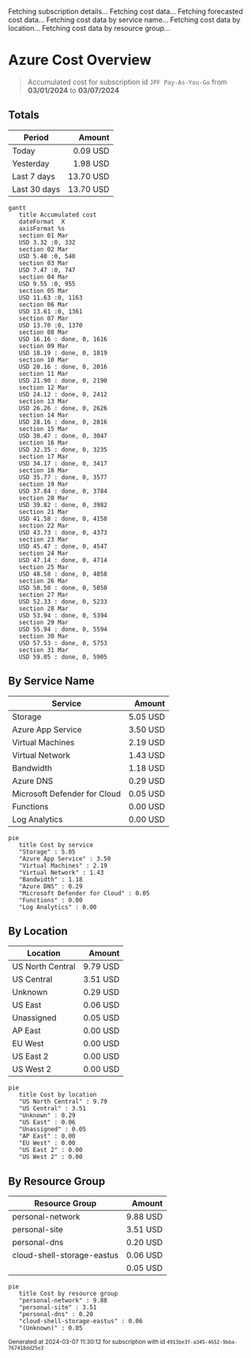 Fetching subscription details...
Fetching cost data...
Fetching forecasted cost data...
Fetching cost data by service name...
Fetching cost data by location...
Fetching cost data by resource group...
# Azure Cost Overview

> Accumulated cost for subscription id `JPF Pay-As-You-Go` from **03/01/2024** to **03/07/2024**

## Totals

|Period|Amount|
|---|---:|
|Today|0.09 USD|
|Yesterday|1.98 USD|
|Last 7 days|13.70 USD|
|Last 30 days|13.70 USD|

```mermaid
gantt
   title Accumulated cost
   dateFormat  X
   axisFormat %s
   section 01 Mar
   USD 3.32 :0, 332
   section 02 Mar
   USD 5.40 :0, 540
   section 03 Mar
   USD 7.47 :0, 747
   section 04 Mar
   USD 9.55 :0, 955
   section 05 Mar
   USD 11.63 :0, 1163
   section 06 Mar
   USD 13.61 :0, 1361
   section 07 Mar
   USD 13.70 :0, 1370
   section 08 Mar
   USD 16.16 : done, 0, 1616
   section 09 Mar
   USD 18.19 : done, 0, 1819
   section 10 Mar
   USD 20.16 : done, 0, 2016
   section 11 Mar
   USD 21.90 : done, 0, 2190
   section 12 Mar
   USD 24.12 : done, 0, 2412
   section 13 Mar
   USD 26.26 : done, 0, 2626
   section 14 Mar
   USD 28.16 : done, 0, 2816
   section 15 Mar
   USD 30.47 : done, 0, 3047
   section 16 Mar
   USD 32.35 : done, 0, 3235
   section 17 Mar
   USD 34.17 : done, 0, 3417
   section 18 Mar
   USD 35.77 : done, 0, 3577
   section 19 Mar
   USD 37.84 : done, 0, 3784
   section 20 Mar
   USD 39.82 : done, 0, 3982
   section 21 Mar
   USD 41.58 : done, 0, 4158
   section 22 Mar
   USD 43.73 : done, 0, 4373
   section 23 Mar
   USD 45.47 : done, 0, 4547
   section 24 Mar
   USD 47.14 : done, 0, 4714
   section 25 Mar
   USD 48.58 : done, 0, 4858
   section 26 Mar
   USD 50.50 : done, 0, 5050
   section 27 Mar
   USD 52.33 : done, 0, 5233
   section 28 Mar
   USD 53.94 : done, 0, 5394
   section 29 Mar
   USD 55.94 : done, 0, 5594
   section 30 Mar
   USD 57.53 : done, 0, 5753
   section 31 Mar
   USD 59.05 : done, 0, 5905
```

## By Service Name

|Service|Amount|
|---|---:|
|Storage|5.05 USD|
|Azure App Service|3.50 USD|
|Virtual Machines|2.19 USD|
|Virtual Network|1.43 USD|
|Bandwidth|1.18 USD|
|Azure DNS|0.29 USD|
|Microsoft Defender for Cloud|0.05 USD|
|Functions|0.00 USD|
|Log Analytics|0.00 USD|

```mermaid
pie
   title Cost by service
   "Storage" : 5.05
   "Azure App Service" : 3.50
   "Virtual Machines" : 2.19
   "Virtual Network" : 1.43
   "Bandwidth" : 1.18
   "Azure DNS" : 0.29
   "Microsoft Defender for Cloud" : 0.05
   "Functions" : 0.00
   "Log Analytics" : 0.00
```

## By Location

|Location|Amount|
|---|---:|
|US North Central|9.79 USD|
|US Central|3.51 USD|
|Unknown|0.29 USD|
|US East|0.06 USD|
|Unassigned|0.05 USD|
|AP East|0.00 USD|
|EU West|0.00 USD|
|US East 2|0.00 USD|
|US West 2|0.00 USD|

```mermaid
pie
   title Cost by location
   "US North Central" : 9.79
   "US Central" : 3.51
   "Unknown" : 0.29
   "US East" : 0.06
   "Unassigned" : 0.05
   "AP East" : 0.00
   "EU West" : 0.00
   "US East 2" : 0.00
   "US West 2" : 0.00
```

## By Resource Group

|Resource Group|Amount|
|---|---:|
|personal-network|9.88 USD|
|personal-site|3.51 USD|
|personal-dns|0.20 USD|
|cloud-shell-storage-eastus|0.06 USD|
||0.05 USD|

```mermaid
pie
   title Cost by resource group
   "personal-network" : 9.88
   "personal-site" : 3.51
   "personal-dns" : 0.20
   "cloud-shell-storage-eastus" : 0.06
   "(Unknown)" : 0.05
```

<sup>Generated at 2024-03-07 11:30:12 for subscription with id `4913be3f-a345-4652-9bba-767418dd25e3`</sup>
